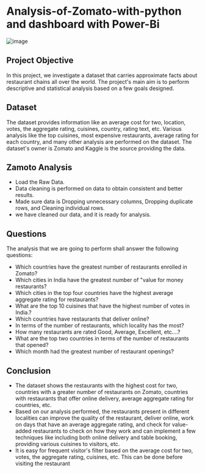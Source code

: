 # Analysis-of-Zomato-with-python and dashboard with Power-Bi
![image](https://github.com/ritikaga/Data-Analysis-of-Zomato-Restaurant/assets/66274316/c358d249-02e2-4bc2-932b-387fdf56d469)

## Project Objective
In this project, we investigate a dataset that carries approximate facts about restaurant chains all over the world. The project's main aim is to perform descriptive and statistical analysis based on a few goals designed.

## Dataset
The dataset provides information like an average cost for two, location, votes, the aggregate rating, cuisines, country, rating text, etc. Various analysis like the top cuisines, most expensive restaurants, average rating for each country, and many other analysis are performed on the dataset.
The dataset's owner is Zomato and Kaggle is the source providing the data.


## Zamoto Analysis
* Load the Raw Data.
* Data cleaning is performed on data to obtain consistent and better results.
* Made sure data is Dropping unnecessary columns, Dropping duplicate rows, and Cleaning individual rows.
* we have cleaned our data, and it is ready for analysis.

## Questions
The analysis that we are going to perform shall answer the following questions:

* Which countries have the greatest number of restaurants enrolled in Zomato?
* Which cities in India have the greatest number of "value for money restaurants?
* Which cities in the top four countries have the highest average aggregate rating for restaurants?
* What are the top 10 cuisines that have the highest number of votes in India.?
* Which countries have restaurants that deliver online?
* In terms of the number of restaurants, which locality has the most?
* How many restaurants are rated Good, Average, Excellent, etc....?
* What are the top two countries in terms of the number of restaurants that opened?
* Which month had the greatest number of restaurant openings?


## Conclusion
* The dataset shows the restaurants with the highest cost for two, countries with a greater number of restaurants on Zomato, countries with 
  restaurants that offer online delivery, average aggregate rating for countries, etc.
* Based on our analysis performed, the restaurants present in different localities can improve the quality of the restaurant, deliver online, 
  work on days that have an average aggregate rating, and check for value-added restaurants to check on how they work and can implement a few techniques like including both online delivery and table booking, providing various cuisines to visitors, etc.
* It is easy for frequent visitor's filter based on the average cost for two, votes, the aggregate rating, cuisines, etc. This can be done before 
  visiting the restaurant
